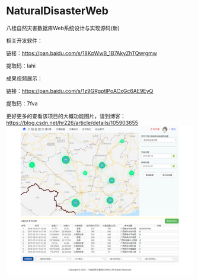 # NaturalDisasterWeb
八桂自然灾害数据库Web系统设计与实现源码(新)

相关开发软件：

链接：https://pan.baidu.com/s/18KpWwB_1B7AkyZhTQwrgmw 

提取码：lahi

成果视频展示：

链接：https://pan.baidu.com/s/1z9GRgptlPoACxGc6AE9EyQ

提取码：7fva

更好更多的查看该项目的大概功能图片，请到博客：https://blog.csdn.net/hr226/article/details/105903655
![image](https://github.com/huangrong210/NaturalDisasterWeb/blob/master/ProductImgs/%E5%89%8D%E5%8F%B0%E9%A6%96%E9%A1%B5%EF%BC%88%E5%B7%B2%E7%99%BB%E5%BD%95%EF%BC%89.png)
